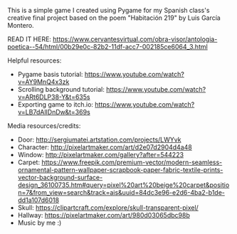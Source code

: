This is a simple game I created using Pygame for my Spanish class's creative final project based on the poem "Habitación 219" by Luis García Montero.

READ IT HERE: https://www.cervantesvirtual.com/obra-visor/antologia-poetica--54/html/00b29e0c-82b2-11df-acc7-002185ce6064_3.html

Helpful resources:
- Pygame basis tutorial: https://www.youtube.com/watch?v=AY9MnQ4x3zk
- Scrolling background tutorial: https://www.youtube.com/watch?v=ARt6DLP38-Y&t=635s
- Exporting game to itch.io: https://www.youtube.com/watch?v=LB7dAlIDnDw&t=369s

Media resources/credits:
- Door: http://sergiumatei.artstation.com/projects/LWYvk
- Character: http://pixelartmaker.com/art/d2e07d2904d4a48
- Window: http://pixelartmaker.com/gallery?after=544223
- Carpet: https://www.freepik.com/premium-vector/modern-seamless-ornamental-pattern-wallpaper-scrapbook-paper-fabric-textile-prints-vector-background-surface-design_36100735.htm#query=pixel%20art%20beige%20carpet&position=7&from_view=search&track=ais&uuid=84dc3e96-e2d6-4ba2-b1de-dd1a107d6018
- Skull: https://clipartcraft.com/explore/skull-transparent-pixel/
- Hallway: https://pixelartmaker.com/art/980d03065dbc98b
- Music by me :)

